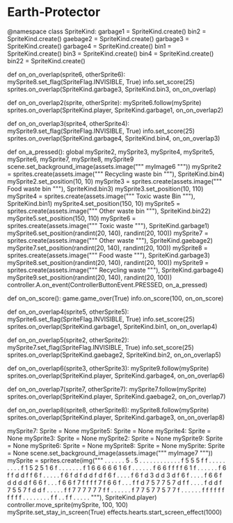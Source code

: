 # Earth-Protector
@namespace
class SpriteKind:
    garbage1 = SpriteKind.create()
    bin2 = SpriteKind.create()
    gaebage2 = SpriteKind.create()
    garbage3 = SpriteKind.create()
    garbage4 = SpriteKind.create()
    bin1 = SpriteKind.create()
    bin3 = SpriteKind.create()
    bin4 = SpriteKind.create()
    bin22 = SpriteKind.create()

def on_on_overlap(sprite6, otherSprite6):
    mySprite8.set_flag(SpriteFlag.INVISIBLE, True)
    info.set_score(25)
sprites.on_overlap(SpriteKind.garbage3, SpriteKind.bin3, on_on_overlap)

def on_on_overlap2(sprite, otherSprite):
    mySprite6.follow(mySprite)
sprites.on_overlap(SpriteKind.player, SpriteKind.garbage1, on_on_overlap2)

def on_on_overlap3(sprite4, otherSprite4):
    mySprite9.set_flag(SpriteFlag.INVISIBLE, True)
    info.set_score(25)
sprites.on_overlap(SpriteKind.garbage4, SpriteKind.bin4, on_on_overlap3)

def on_a_pressed():
    global mySprite2, mySprite3, mySprite4, mySprite5, mySprite6, mySprite7, mySprite8, mySprite9
    scene.set_background_image(assets.image("""
        myImage6
    """))
    mySprite2 = sprites.create(assets.image("""
            Recycling waste bin
        """),
        SpriteKind.bin4)
    mySprite2.set_position(10, 10)
    mySprite3 = sprites.create(assets.image("""
        Food waste bin
    """), SpriteKind.bin3)
    mySprite3.set_position(10, 110)
    mySprite4 = sprites.create(assets.image("""
        Toxic waste Bin
    """), SpriteKind.bin1)
    mySprite4.set_position(150, 10)
    mySprite5 = sprites.create(assets.image("""
        Other waste bin
    """), SpriteKind.bin22)
    mySprite5.set_position(150, 110)
    mySprite6 = sprites.create(assets.image("""
        Toxic waste
    """), SpriteKind.garbage1)
    mySprite6.set_position(randint(20, 140), randint(20, 100))
    mySprite7 = sprites.create(assets.image("""
        Other waste
    """), SpriteKind.gaebage2)
    mySprite7.set_position(randint(20, 140), randint(20, 100))
    mySprite8 = sprites.create(assets.image("""
        Food waste
    """), SpriteKind.garbage3)
    mySprite8.set_position(randint(20, 140), randint(20, 100))
    mySprite9 = sprites.create(assets.image("""
            Recycling waste
        """),
        SpriteKind.garbage4)
    mySprite9.set_position(randint(20, 140), randint(20, 100))
controller.A.on_event(ControllerButtonEvent.PRESSED, on_a_pressed)

def on_on_score():
    game.game_over(True)
info.on_score(100, on_on_score)

def on_on_overlap4(sprite5, otherSprite5):
    mySprite6.set_flag(SpriteFlag.INVISIBLE, True)
    info.set_score(25)
sprites.on_overlap(SpriteKind.garbage1, SpriteKind.bin1, on_on_overlap4)

def on_on_overlap5(sprite2, otherSprite2):
    mySprite7.set_flag(SpriteFlag.INVISIBLE, True)
    info.set_score(25)
sprites.on_overlap(SpriteKind.gaebage2, SpriteKind.bin2, on_on_overlap5)

def on_on_overlap6(sprite3, otherSprite3):
    mySprite9.follow(mySprite)
sprites.on_overlap(SpriteKind.player, SpriteKind.garbage4, on_on_overlap6)

def on_on_overlap7(sprite7, otherSprite7):
    mySprite7.follow(mySprite)
sprites.on_overlap(SpriteKind.player, SpriteKind.gaebage2, on_on_overlap7)

def on_on_overlap8(sprite8, otherSprite8):
    mySprite8.follow(mySprite)
sprites.on_overlap(SpriteKind.player, SpriteKind.garbage3, on_on_overlap8)

mySprite7: Sprite = None
mySprite5: Sprite = None
mySprite4: Sprite = None
mySprite3: Sprite = None
mySprite2: Sprite = None
mySprite9: Sprite = None
mySprite6: Sprite = None
mySprite8: Sprite = None
mySprite: Sprite = None
scene.set_background_image(assets.image("""
    myImage7
"""))
mySprite = sprites.create(img("""
        . . . . . . 5 . 5 . . . . . . . 
            . . . . . f 5 5 5 f f . . . . . 
            . . . . f 1 5 2 5 1 6 f . . . . 
            . . . f 1 6 6 6 6 6 1 6 f . . . 
            . . . f 6 6 f f f f 6 1 f . . . 
            . . . f 6 f f d d f f 6 f . . . 
            . . f 6 f d f d d f d f 6 f . . 
            . . f 6 f d 3 d d 3 d f 6 f . . 
            . . f 6 6 f d d d d f 6 6 f . . 
            . f 6 6 f 7 f f f f 7 f 6 6 f . 
            . . f f d 7 5 7 7 5 7 d f f . . 
            . . f d d f 7 5 5 7 f d d f . . 
            . . . f f 7 7 7 7 7 7 f f . . . 
            . . . f 7 7 5 7 7 5 7 7 f . . . 
            . . . f f f f f f f f f f . . . 
            . . . . . f f . . f f . . . . .
    """),
    SpriteKind.player)
controller.move_sprite(mySprite, 100, 100)
mySprite.set_stay_in_screen(True)
effects.hearts.start_screen_effect(1000)

